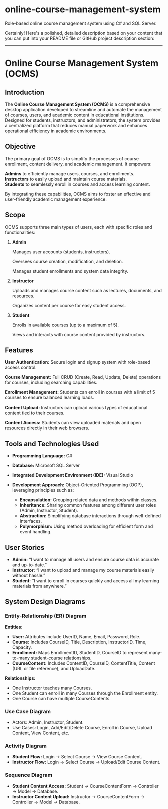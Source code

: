 # online-course-management-system
Role-based online course management system using C# and SQL Server.

Certainly! Here's a polished, detailed description based on your content that you can put into your README file or GitHub project description section:

---

# Online Course Management System (OCMS)

## Introduction

The **Online Course Management System (OCMS)** is a comprehensive desktop application developed to streamline and automate the management of courses, users, and academic content in educational institutions. Designed for students, instructors, and administrators, the system provides a centralized platform that reduces manual paperwork and enhances operational efficiency in academic environments.

## Objective

The primary goal of OCMS is to simplify the processes of course enrollment, content delivery, and academic management. It empowers:

**Admins** to efficiently manage users, courses, and enrollments.  
**Instructors** to easily upload and maintain course materials.  
**Students** to seamlessly enroll in courses and access learning content.  

By integrating these capabilities, OCMS aims to foster an effective and user-friendly academic management experience.

## Scope

OCMS supports three main types of users, each with specific roles and functionalities:

1. **Admin**

   Manages user accounts (students, instructors).
   
   Oversees course creation, modification, and deletion.
    
   Manages student enrollments and system data integrity.  

3. **Instructor**

   Uploads and manages course content such as lectures, documents, and resources.
   
   Organizes content per course for easy student access.  

4. **Student**

   Enrolls in available courses (up to a maximum of 5).
   
   Views and interacts with course content provided by instructors.  

## Features

**User Authentication:** Secure login and signup system with role-based access control.  

**Course Management:** Full CRUD (Create, Read, Update, Delete) operations for courses, including searching capabilities.  

**Enrollment Management:** Students can enroll in courses with a limit of 5 courses to ensure balanced learning loads.  

**Content Upload:** Instructors can upload various types of educational content tied to their courses.  

**Content Access:** Students can view uploaded materials and open resources directly in their web browsers.  


## Tools and Technologies Used

* **Programming Language:** C#
* **Database:** Microsoft SQL Server
* **Integrated Development Environment (IDE):** Visual Studio
* **Development Approach:** Object-Oriented Programming (OOP), leveraging principles such as:

  * **Encapsulation:** Grouping related data and methods within classes.
  * **Inheritance:** Sharing common features among different user roles (Admin, Instructor, Student).
  * **Abstraction:** Simplifying database interactions through well-defined interfaces.
  * **Polymorphism:** Using method overloading for efficient form and event handling.

## User Stories

* **Admin:** “I want to manage all users and ensure course data is accurate and up-to-date.”
* **Instructor:** “I want to upload and manage my course materials easily without hassle.”
* **Student:** “I want to enroll in courses quickly and access all my learning materials from anywhere.”

## System Design Diagrams

### Entity-Relationship (ER) Diagram

**Entities:**

* **User:** Attributes include UserID, Name, Email, Password, Role.
* **Course:** Includes CourseID, Title, Description, InstructorID, Time, Capacity.
* **Enrollment:** Maps EnrollmentID, StudentID, CourseID to represent many-to-many student-course relationships.
* **CourseContent:** Includes ContentID, CourseID, ContentTitle, Content (URL or file reference), and UploadDate.

**Relationships:**

* One Instructor teaches many Courses.
* One Student can enroll in many Courses through the Enrollment entity.
* One Course can have multiple CourseContents.

### Use Case Diagram

* Actors: Admin, Instructor, Student.
* Use Cases: Login, Add/Edit/Delete Course, Enroll in Course, Upload Content, View Content, etc.

### Activity Diagram

* **Student Flow:** Login → Select Course → View Course Content.
* **Instructor Flow:** Login → Select Course → Upload/Edit Course Content.

### Sequence Diagram

* **Student Content Access:** Student → CourseContentForm → Controller → Model → Database.
* **Instructor Content Upload:** Instructor → CourseContentForm → Controller → Model → Database.


